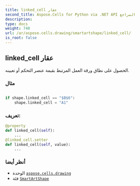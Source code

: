 ```yaml
---
title: linked_cell عقار
second_title: Aspose.Cells for Python via .NET API المراجع
description:
type: docs
weight: 740
url: /ar/aspose.cells.drawing/smartartshape/linked_cell/
is_root: false
---
```

##  linked_cell عقار

الحصول على نطاق ورقة العمل المرتبط بقيمة عنصر التحكم أو تعيينه.

###  مثال

```python

if shape.linked_cell == "$B$6":
    shape.linked_cell = "A1"

```
###  تعريف:
```python
@property
def linked_cell(self):
    ...
@linked_cell.setter
def linked_cell(self, value):
    ...
```

###  أنظر أيضا
* الوحدة [`aspose.cells.drawing`](../../)
* فئة [`SmartArtShape`](/cells/python-net/ar/aspose.cells.drawing/smartartshape)

